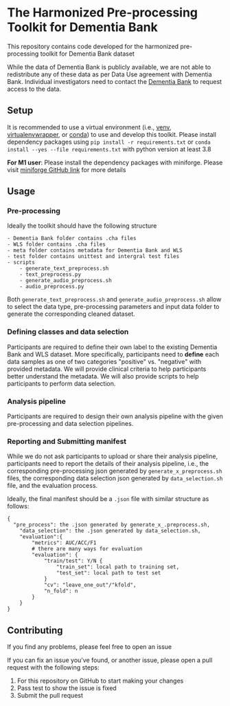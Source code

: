 # The Harmonized Pre-processing Toolkit for Dementia Bank

This repository contains code developed for the harmonized pre-processing toolkit for Dementia Bank dataset

While the data of Dementia Bank is publicly available, we are not able to redistribute any of these data as per Data Use agreement with Dementia Bank. Individual investigators need to contact the [Dementia Bank](https://dementia.talkbank.org/access/) to request access to the data.

## Setup

It is recommended to use a virtual environment (i.e.,  [venv](https://docs.python.org/3/tutorial/venv.html), [virtualenvwrapper](https://virtualenvwrapper.readthedocs.io/en/latest/), or [conda](https://docs.conda.io/en/latest/)) to use and develop this toolkit. Please install dependency packages using ```pip install -r requirements.txt``` or ```conda install --yes --file requirements.txt``` with python version at least 3.8

**For M1 user**: Please install the dependency packages with miniforge. Please visit [miniforge GitHub link](https://github.com/conda-forge/miniforge) for more details

## Usage

### Pre-processing

Ideally the toolkit should have the following structure

```
- Dementia Bank folder contains .cha files
- WLS folder contains .cha files
- meta folder contains metadata for Dementia Bank and WLS
- test folder contains unittest and intergral test files
- scripts
	- generate_text_preprocess.sh
	- text_preprocess.py
	- generate_audio_preprocess.sh
	- audio_preprocess.py
```

Both `generate_text_preprocess.sh` and `generate_audio_preprocess.sh` allow to select the data type, pre-processing parameters and input data folder to generate the corresponding cleaned dataset.

### Defining classes and data selection

Participants are required to define their own label to the existing Dementia Bank and WLS dataset. More specifically, participants need to **define** each data samples as one of two categories "positive" vs. "negative" with provided metadata.  We will provide clinical criteria to help participants better understand the metadata. We will also provide scripts to help participants to perform data selection.

### Analysis pipeline

Participants are required to design their own analysis pipeline with the given pre-processing and data selection pipelines.

### Reporting and Submitting manifest

While we do not ask participants to upload or share their analysis pipeline, participants need to report the details of their analysis pipeline, i.e., the corresponding pre-processing json generated by `generate_x_preprocess.sh` files, the corresponding data selection json generated by `data_selection.sh` file, and the evaluation process. 

Ideally, the final manifest should be a `.json` file with similar structure as follows:

```
{
  "pre_process": the .json generated by generate_x_.preprocess.sh,
	"data_selection": the .json generated by data_selection.sh,
	"evaluation":{
		"metrics": AUC/ACC/F1
		# there are many ways for evaluation
		"evaluation": {
			"train/test": Y/N {
				"train_set": local path to training set,
				"test_set": local path to test set
			}
			"cv": "leave_one_out"/"kfold",
			"n_fold": n
		}
	}
}
```

## Contributing

If you find any problems, please feel free to open an issue

If you can fix an issue you've found, or another issue, please open a pull request with the following steps:

1. For this repository on GitHub to start making your changes
2. Pass test to show the issue is fixed
3. Submit the pull request
